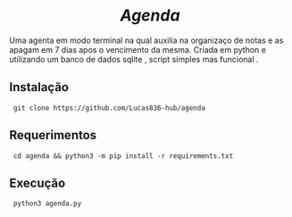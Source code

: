 # <div align="center"> *Agenda* </div>

Uma agenta em modo terminal na qual auxilia na organizaço de notas e as apagam em 7 dias apos o vencimento da mesma.
Criada em python e utilizando um banco de dados sqlite , script simples mas funcional .

## Instalação

     git clone https://github.com/Lucas836-hub/agenda

## Requerimentos
     cd agenda && python3 -m pip install -r requirements.txt

## Execução

     python3 agenda.py
